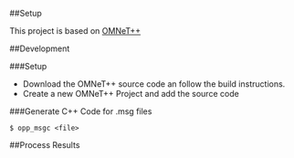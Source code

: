##Setup

This project is based on [OMNeT++](http://www.omnetpp.org/)

##Development

###Setup

- Download the OMNeT++ source code an follow the build instructions.
- Create a new OMNeT++ Project and add the source code

###Generate C++ Code for .msg files

    $ opp_msgc <file>


##Process Results

